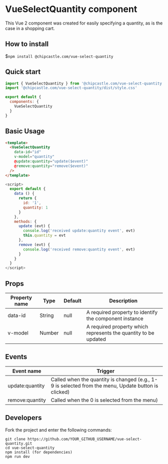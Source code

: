# VueSelectQuantity component

This Vue 2 component was created for easily specifying a quantity, as is the case in a shopping cart.

## How to install

$```npm install @chipcastle.com/vue-select-quantity```


## Quick start

```javascript
import { VueSelectQuantity } from '@chipcastle.com/vue-select-quantity'
import '@chipcastle.com/vue-select-quantity/dist/style.css'

export default {
  components: {
    VueSelectQuantity
  }
}
```

## Basic Usage

```html
<template>
  <VueSelectQuantity
    data-id="id"
    v-model="quantity"
    @update:quantity="update($event)"
    @remove:quantity="remove($event)"
  />
</template>
```

```javascript
<script>
  export default {
    data () {
      return {
        id: '1',
        quantity: 1
      }
    },
    methods: {
      update (evt) {
        console.log('received update:quantity event', evt)
        this.quantity = evt
      },
      remove (evt) {
        console.log('received remove:quantity event', evt)
      }
    }
  }
</script>
```

## Props

| Property name | Type | Default | Description |
| ------------- | ---- | ------- | ----------- |
| data-id | String | null | A required property to identify the component instance |
| v-model | Number | null | A required property which represents the quantity to be updated |

## Events

| Event name | Trigger |
| ------------- | ---- |
| update:quantity | Called when the quantity is changed (e.g., 1-9 is selected from the menu, Update button is clicked) |
| remove:quantity | Called when the 0 is selected from the menu) |

## Developers

Fork the project and enter the following commands:

    git clone https://github.com/YOUR_GITHUB_USERNAME/vue-select-quantity.git
    cd vue-select-quantity
    npm install (for dependencies)
    npm run dev

